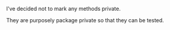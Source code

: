 I've decided not to mark any methods private.

They are purposely package private so that they can be tested.
